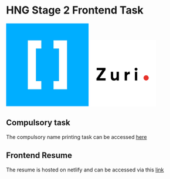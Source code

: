 # HNG Stage 2 Frontend Task
![HNG](./img/hng.png)
![Zuri](./img/zuri.png)

## Compulsory task
The compulsory name printing task can be accessed [here](./print-name.py)

## Frontend Resume
The resume is hosted on netlify and can be accessed via this [link](./print-name.py)
